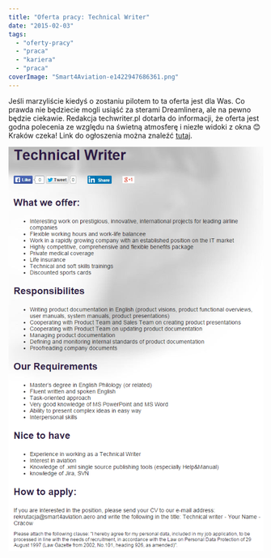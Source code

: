 ```yaml
---
title: "Oferta pracy: Technical Writer"
date: "2015-02-03"
tags:
  - "oferty-pracy"
  - "praca"
  - "kariera"
  - "praca"
coverImage: "Smart4Aviation-e1422947686361.png"
---
```


Jeśli marzyliście kiedyś o zostaniu pilotem to ta oferta jest dla Was. Co prawda
nie będziecie mogli usiąść za sterami Dreamlinera, ale na pewno będzie ciekawie.
Redakcja techwriter.pl dotarła do informacji, że oferta jest godna polecenia ze
względu na świetną atmosferę i niezłe widoki z okna 😊 Kraków czeka! Link do
ogłoszenia można znaleźć
[tutaj](http://www.smart4aviation.aero/?career/open-positions/krk/technical-writer.html).

[![ofertapracysmart4aviation](images/ofertapracysmart4aviation.png)](http://techwriter.pl/wp-content/uploads/2015/02/ofertapracysmart4aviation.png)
